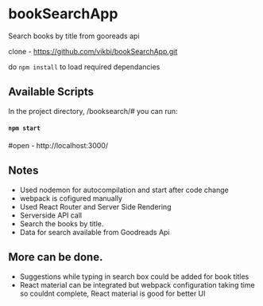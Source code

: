# bookSearchApp
Search books by title from gooreads api

clone - https://github.com/vikbi/bookSearchApp.git

do `npm install` to load required dependancies

## Available Scripts

In the project directory, /booksearch/# you can run:

#### `npm start` 

#open - http://localhost:3000/

## Notes

- Used nodemon for autocompilation and start after code change
- webpack is cofigured manually
- Used React Router and Server Side Rendering 
- Serverside API call
- Search the books by title.
- Data for search available from Goodreads Api

## More can be done.
- Suggestions while typing in search box could be added for book titles 
- React material can be integrated but webpack configuration taking time so couldnt complete, React material is good for better UI






